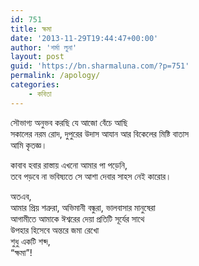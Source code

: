 ```yaml
---
id: 751
title: ক্ষমা
date: '2013-11-29T19:44:47+00:00'
author: 'শর্মা লুনা'
layout: post
guid: 'https://bn.sharmaluna.com/?p=751'
permalink: /apology/
categories:
    - কবিতা
---
```


সৌভাগ্য অনুভব করছি যে আজো বেঁচে আছি  
সকালের নরম রোদ, দুপুরের উদাস আযান আর বিকেলের মিষ্টি বাতাস  
আমি কৃতজ্ঞ।

কাবাব হবার রাস্তায় এখনো আমার পা পড়েনি,  
তবে পড়বে না ভবিষ্যতে সে আশা দেবার সাহস নেই কারোর।

অতএব,  
আমার প্রিয় শত্রুরা, অভিমানী বন্ধুরা, ভালবাসার মানুষেরা  
আগামীতে আমাকে ঈশ্বরের দেয়া প্রতিটি সূর্যের সাথে  
উপহার হিসেবে অন্তরে জমা রেখো  
শুধু একটি শব্দ,  
“ক্ষমা”!